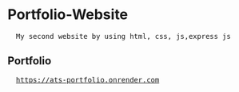 # Portfolio-Website
<pre>
  My second website by using html, css, js,express js
</pre>

## Portfolio 
<pre>
  <a href="https://ats-portfolio.onrender.com">https://ats-portfolio.onrender.com</a>
</pre>
